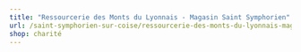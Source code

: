 ```yaml
---
title: "Ressourcerie des Monts du Lyonnais - Magasin Saint Symphorien"
url: /saint-symphorien-sur-coise/ressourcerie-des-monts-du-lyonnais-magasin-saint-symphorien/
shop: charité
---
```

